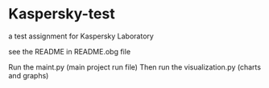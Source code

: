 # Kaspersky-test
a test assignment for Kaspersky Laboratory

see the README in README.obg file

Run the maint.py (main project run file)
Then run the visualization.py (charts and graphs)
